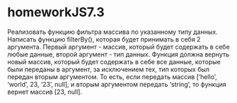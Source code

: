 # homeworkJS7.3
Реализовать функцию фильтра массива по указанному типу данных. Написать функцию filterBy(), которая будет принимать в себя 2 аргумента. Первый аргумент - массив, который будет содержать в себе любые данные, второй аргумент - тип данных. Функция должна вернуть новый массив, который будет содержать в себе все данные, которые были переданы в аргумент, за исключением тех, тип которых был передан вторым аргументом. То есть, если передать массив [‘hello’, ‘world’, 23, ‘23’, null], и вторым аргументом передать ‘string’, то функция вернет массив [23, null].

